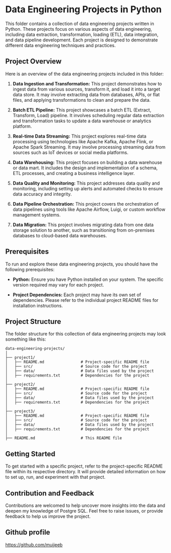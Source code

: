 # Data Engineering Projects in Python

This folder contains a collection of data engineering projects written in Python. These projects focus on various aspects of data engineering, including data extraction, transformation, loading (ETL), data integration, and data pipeline development. Each project is designed to demonstrate different data engineering techniques and practices. 

## Project Overview

Here is an overview of the data engineering projects included in this folder:

1. **Data Ingestion and Transformation:** This project demonstrates how to ingest data from various sources, transform it, and load it into a target data store. It may involve extracting data from databases, APIs, or flat files, and applying transformations to clean and prepare the data.

2. **Batch ETL Pipeline:** This project showcases a batch ETL (Extract, Transform, Load) pipeline. It involves scheduling regular data extraction and transformation tasks to update a data warehouse or analytics platform.

3. **Real-time Data Streaming:** This project explores real-time data processing using technologies like Apache Kafka, Apache Flink, or Apache Spark Streaming. It may involve processing streaming data from sources such as IoT devices or social media platforms.

4. **Data Warehousing:** This project focuses on building a data warehouse or data mart. It includes the design and implementation of a schema, ETL processes, and creating a business intelligence layer.

5. **Data Quality and Monitoring:** This project addresses data quality and monitoring, including setting up alerts and automated checks to ensure data accuracy and integrity.

6. **Data Pipeline Orchestration:** This project covers the orchestration of data pipelines using tools like Apache Airflow, Luigi, or custom workflow management systems.

7. **Data Migration:** This project involves migrating data from one data storage solution to another, such as transitioning from on-premises databases to cloud-based data warehouses.

## Prerequisites

To run and explore these data engineering projects, you should have the following prerequisites:

- **Python:** Ensure you have Python installed on your system. The specific version required may vary for each project.

- **Project Dependencies:** Each project may have its own set of dependencies. Please refer to the individual project README files for installation instructions.

## Project Structure

The folder structure for this collection of data engineering projects may look something like this:

```
data-engineering-projects/
│
├── project1/
│   ├── README.md                # Project-specific README file
│   ├── src/                     # Source code for the project
│   ├── data/                    # Data files used by the project
│   ├── requirements.txt         # Dependencies for the project
│
├── project2/
│   ├── README.md                # Project-specific README file
│   ├── src/                     # Source code for the project
│   ├── data/                    # Data files used by the project
│   ├── requirements.txt         # Dependencies for the project
│
├── project3/
│   ├── README.md                # Project-specific README file
│   ├── src/                     # Source code for the project
│   ├── data/                    # Data files used by the project
│   ├── requirements.txt         # Dependencies for the project
│
├── README.md                    # This README file

```

## Getting Started

To get started with a specific project, refer to the project-specific README file within its respective directory. It will provide detailed information on how to set up, run, and experiment with that project.

## Contribution and Feedback

Contributions are welcomed to help uncover more insights into the data and deepen my knowledge of Postgre SQL. Feel free to raise issues, or provide feedback to help us improve the project.


## Github profile
https://github.com/mujjeeb
